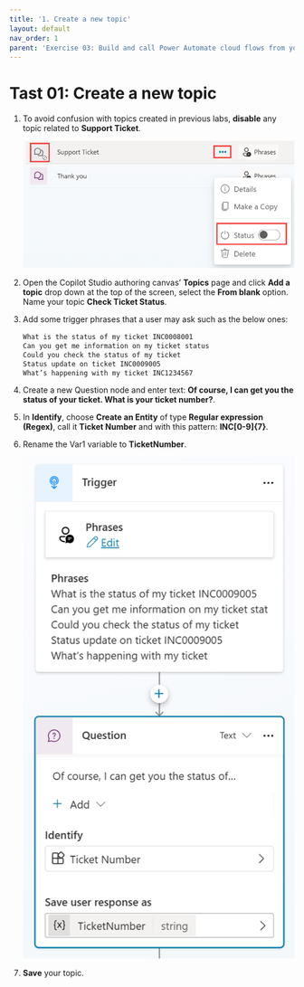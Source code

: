 ```yaml
---
title: '1. Create a new topic'
layout: default
nav_order: 1
parent: 'Exercise 03: Build and call Power Automate cloud flows from your Copilot'
---
```


# Tast 01: Create a new topic

1.	To avoid confusion with topics created in previous labs, **disable** any topic related to **Support Ticket**.

 	![A screenshot of a computer Description automatically generated](../../media/e3c5c6bbdd0ecafe94732921901803a3.png)

2.	Open the Copilot Studio authoring canvas’ **Topics** page and click **Add a topic** drop down at the top of the screen, select the **From blank** option. Name your topic **Check Ticket Status**.

3.	Add some trigger phrases that a user may ask such as the below ones:

	```
	What is the status of my ticket INC0008001
	Can you get me information on my ticket status
	Could you check the status of my ticket
	Status update on ticket INC0009005
	What’s happening with my ticket INC1234567
	```


1.	Create a new Question node and enter text: **Of course, I can get you the status of your ticket. What is your ticket number?**.

2.	In **Identify**, choose **Create an Entity** of type **Regular expression (Regex)**, call it **Ticket Number** and with this pattern: **INC[0-9]{7}**.

3.	Rename the Var1 variable to **TicketNumber**.

 	![A screenshot of a chat Description automatically generated](../../media/770d5557bf33ab0ac0839e683ecad3de.png)

4.	**Save** your topic.
